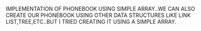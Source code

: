 IMPLEMENTATION OF PHONEBOOK USING SIMPLE ARRAY..WE CAN ALSO CREATE OUR PHONEBOOK USING OTHER DATA STRUCTURES LIKE LINK LIST,TREE,ETC..BUT I TRIED CREATING IT USING A SIMPLE ARRAY.
